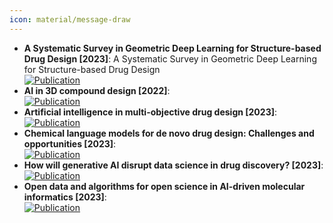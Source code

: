 ```yaml
---
icon: material/message-draw
---
```


- **A Systematic Survey in Geometric Deep Learning for Structure-based Drug Design [2023]**: A Systematic Survey in Geometric Deep Learning for Structure-based Drug Design  
	[![Publication](https://img.shields.io/badge/Publication-Citations:N/A-blue?style=for-the-badge&logo=arxiv)](https://arxiv.org/abs/2306.11768)  
- **AI in 3D compound design [2022]**:   
	[![Publication](https://img.shields.io/badge/Publication-Citations:7-blue?style=for-the-badge&logo=bookstack)](https://doi.org/10.1016/j.sbi.2021.102326)  
- **Artificial intelligence in multi-objective drug design [2023]**:   
	[![Publication](https://img.shields.io/badge/Publication-Citations:36-blue?style=for-the-badge&logo=bookstack)](https://doi.org/10.1016/j.sbi.2023.102537)  
- **Chemical language models for de novo drug design: Challenges and opportunities [2023]**:   
	[![Publication](https://img.shields.io/badge/Publication-Citations:37-blue?style=for-the-badge&logo=bookstack)](https://doi.org/10.1016/j.sbi.2023.102527)  
- **How will generative AI disrupt data science in drug discovery? [2023]**:   
	[![Publication](https://img.shields.io/badge/Publication-Citations:32-blue?style=for-the-badge&logo=bookstack)](https://doi.org/10.1038/s41587-023-01789-6)  
- **Open data and algorithms for open science in AI-driven molecular informatics [2023]**:   
	[![Publication](https://img.shields.io/badge/Publication-Citations:10-blue?style=for-the-badge&logo=bookstack)](https://doi.org/10.1016/j.sbi.2023.102542)  
